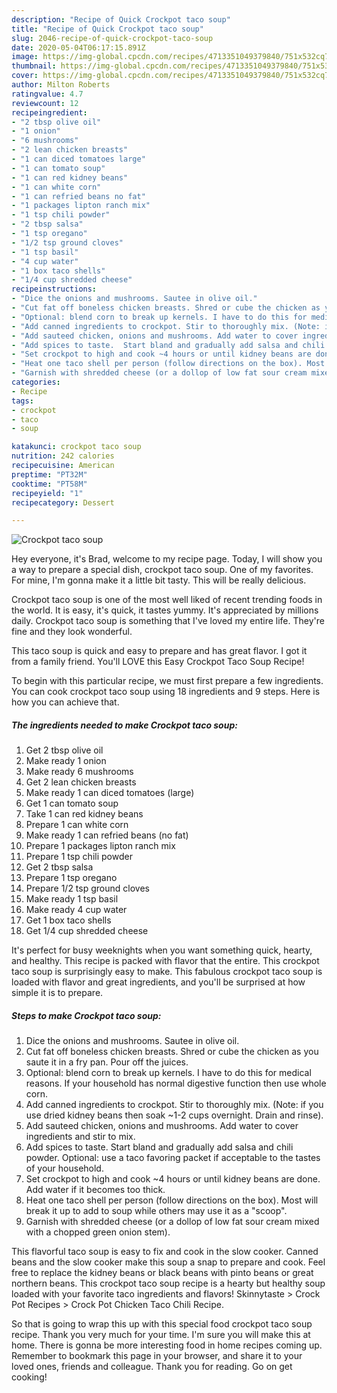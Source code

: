 ```yaml
---
description: "Recipe of Quick Crockpot taco soup"
title: "Recipe of Quick Crockpot taco soup"
slug: 2046-recipe-of-quick-crockpot-taco-soup
date: 2020-05-04T06:17:15.891Z
image: https://img-global.cpcdn.com/recipes/4713351049379840/751x532cq70/crockpot-taco-soup-recipe-main-photo.jpg
thumbnail: https://img-global.cpcdn.com/recipes/4713351049379840/751x532cq70/crockpot-taco-soup-recipe-main-photo.jpg
cover: https://img-global.cpcdn.com/recipes/4713351049379840/751x532cq70/crockpot-taco-soup-recipe-main-photo.jpg
author: Milton Roberts
ratingvalue: 4.7
reviewcount: 12
recipeingredient:
- "2 tbsp olive oil"
- "1 onion"
- "6 mushrooms"
- "2 lean chicken breasts"
- "1 can diced tomatoes large"
- "1 can tomato soup"
- "1 can red kidney beans"
- "1 can white corn"
- "1 can refried beans no fat"
- "1 packages lipton ranch mix"
- "1 tsp chili powder"
- "2 tbsp salsa"
- "1 tsp oregano"
- "1/2 tsp ground cloves"
- "1 tsp basil"
- "4 cup water"
- "1 box taco shells"
- "1/4 cup shredded cheese"
recipeinstructions:
- "Dice the onions and mushrooms. Sautee in olive oil."
- "Cut fat off boneless chicken breasts. Shred or cube the chicken as you saute it in a fry pan. Pour off the juices."
- "Optional: blend corn to break up kernels. I have to do this for medical reasons. If your household has normal digestive function then use whole corn."
- "Add canned ingredients to crockpot. Stir to thoroughly mix. (Note: if you use dried kidney beans then soak ~1-2 cups overnight. Drain and rinse)."
- "Add sauteed chicken, onions and mushrooms. Add water to cover ingredients and stir to mix."
- "Add spices to taste.  Start bland and gradually add salsa and chili powder. Optional: use a taco favoring packet if acceptable to the tastes of your household."
- "Set crockpot to high and cook ~4 hours or until kidney beans are done. Add water if it becomes too thick."
- "Heat one taco shell per person (follow directions on the box). Most will break it up to add to soup while others may use it as a &#34;scoop&#34;."
- "Garnish with shredded cheese (or a dollop of low fat sour cream mixed with a chopped green onion stem)."
categories:
- Recipe
tags:
- crockpot
- taco
- soup

katakunci: crockpot taco soup 
nutrition: 242 calories
recipecuisine: American
preptime: "PT32M"
cooktime: "PT58M"
recipeyield: "1"
recipecategory: Dessert

---
```



![Crockpot taco soup](https://img-global.cpcdn.com/recipes/4713351049379840/751x532cq70/crockpot-taco-soup-recipe-main-photo.jpg)

Hey everyone, it's Brad, welcome to my recipe page. Today, I will show you a way to prepare a special dish, crockpot taco soup. One of my favorites. For mine, I'm gonna make it a little bit tasty. This will be really delicious.

Crockpot taco soup is one of the most well liked of recent trending foods in the world. It is easy, it's quick, it tastes yummy. It's appreciated by millions daily. Crockpot taco soup is something that I've loved my entire life. They're fine and they look wonderful.

This taco soup is quick and easy to prepare and has great flavor. I got it from a family friend. You&#39;ll LOVE this Easy Crockpot Taco Soup Recipe!


To begin with this particular recipe, we must first prepare a few ingredients. You can cook crockpot taco soup using 18 ingredients and 9 steps. Here is how you can achieve that.

<!--inarticleads1-->

##### The ingredients needed to make Crockpot taco soup:

1. Get 2 tbsp olive oil
1. Make ready 1 onion
1. Make ready 6 mushrooms
1. Get 2 lean chicken breasts
1. Make ready 1 can diced tomatoes (large)
1. Get 1 can tomato soup
1. Take 1 can red kidney beans
1. Prepare 1 can white corn
1. Make ready 1 can refried beans (no fat)
1. Prepare 1 packages lipton ranch mix
1. Prepare 1 tsp chili powder
1. Get 2 tbsp salsa
1. Prepare 1 tsp oregano
1. Prepare 1/2 tsp ground cloves
1. Make ready 1 tsp basil
1. Make ready 4 cup water
1. Get 1 box taco shells
1. Get 1/4 cup shredded cheese


It&#39;s perfect for busy weeknights when you want something quick, hearty, and healthy. This recipe is packed with flavor that the entire. This crockpot taco soup is surprisingly easy to make. This fabulous crockpot taco soup is loaded with flavor and great ingredients, and you&#39;ll be surprised at how simple it is to prepare. 

<!--inarticleads2-->

##### Steps to make Crockpot taco soup:

1. Dice the onions and mushrooms. Sautee in olive oil.
1. Cut fat off boneless chicken breasts. Shred or cube the chicken as you saute it in a fry pan. Pour off the juices.
1. Optional: blend corn to break up kernels. I have to do this for medical reasons. If your household has normal digestive function then use whole corn.
1. Add canned ingredients to crockpot. Stir to thoroughly mix. (Note: if you use dried kidney beans then soak ~1-2 cups overnight. Drain and rinse).
1. Add sauteed chicken, onions and mushrooms. Add water to cover ingredients and stir to mix.
1. Add spices to taste.  Start bland and gradually add salsa and chili powder. Optional: use a taco favoring packet if acceptable to the tastes of your household.
1. Set crockpot to high and cook ~4 hours or until kidney beans are done. Add water if it becomes too thick.
1. Heat one taco shell per person (follow directions on the box). Most will break it up to add to soup while others may use it as a &#34;scoop&#34;.
1. Garnish with shredded cheese (or a dollop of low fat sour cream mixed with a chopped green onion stem).


This flavorful taco soup is easy to fix and cook in the slow cooker. Canned beans and the slow cooker make this soup a snap to prepare and cook. Feel free to replace the kidney beans or black beans with pinto beans or great northern beans. This crockpot taco soup recipe is a hearty but healthy soup loaded with your favorite taco ingredients and flavors! Skinnytaste &gt; Crock Pot Recipes &gt; Crock Pot Chicken Taco Chili Recipe. 

So that is going to wrap this up with this special food crockpot taco soup recipe. Thank you very much for your time. I'm sure you will make this at home. There is gonna be more interesting food in home recipes coming up. Remember to bookmark this page in your browser, and share it to your loved ones, friends and colleague. Thank you for reading. Go on get cooking!
